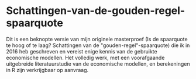 # Schattingen-van-de-gouden-regel-spaarquote
Dit is een beknopte versie van mijn originele masterproef (Is de spaarquote te hoog of te laag? Schattingen van de "gouden-regel"-spaarquote) die ik in 2016 heb geschreven en vereist enige kennis van de gebruikte economische modellen. Het volledig werk, met een voorafgaande uitgebreide literatuurstudie van de economische modellen, en berekeningen in R zijn verkrijgbaar op aanvraag.
